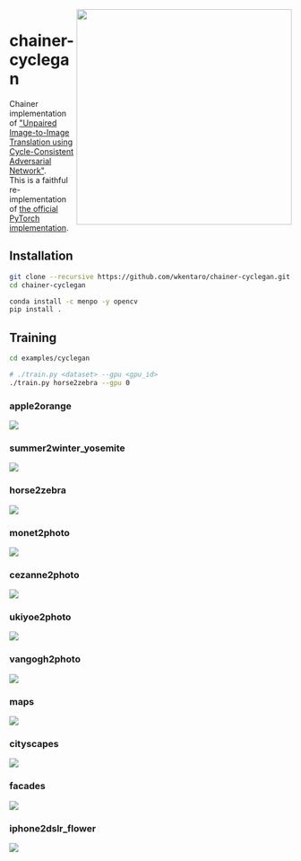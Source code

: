 <img src="https://drive.google.com/uc?id=1Wa_O-8Cabvj8Dp7xT3J8KnhyfvzMF55s" align="right" width="384" />

# chainer-cyclegan

Chainer implementation of ["Unpaired Image-to-Image Translation using Cycle-Consistent Adversarial Network"](https://arxiv.org/abs/1703.10593).  
This is a faithful re-implementation of [the official PyTorch implementation](https://github.com/junyanz/pytorch-CycleGAN-and-pix2pix).


## Installation

```bash
git clone --recursive https://github.com/wkentaro/chainer-cyclegan.git
cd chainer-cyclegan

conda install -c menpo -y opencv
pip install .
```


## Training

```bash
cd examples/cyclegan

# ./train.py <dataset> --gpu <gpu_id>
./train.py horse2zebra --gpu 0
```

### apple2orange

![](examples/cyclegan/.readme/apple2orange_epoch200.jpg)

### summer2winter_yosemite

![](examples/cyclegan/.readme/summer2winter_yosemite_epoch94.jpg)

### horse2zebra

![](examples/cyclegan/.readme/horse2zebra_epoch200.jpg)

### monet2photo

![](examples/cyclegan/.readme/monet2photo_epoch50.jpg)

### cezanne2photo

![](examples/cyclegan/.readme/cezanne2photo_epoch22.jpg)

### ukiyoe2photo

![](examples/cyclegan/.readme/ukiyoe2photo_epoch108.jpg)

### vangogh2photo

![](examples/cyclegan/.readme/vangogh2photo_epoch63.jpg)

### maps

![](examples/cyclegan/.readme/maps_epoch200.jpg)

### cityscapes

![](examples/cyclegan/.readme/cityscapes_epoch17.jpg)

### facades

![](examples/cyclegan/.readme/facades_epoch200.jpg)

### iphone2dslr_flower

![](examples/cyclegan/.readme/iphone2dslr_flower_epoch200.jpg)
